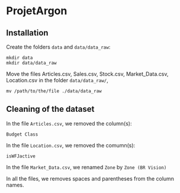 # ProjetArgon

## Installation
Create the folders `data` and `data/data_raw`:
```
mkdir data
mkdir data/data_raw
```

Move the files Articles.csv, Sales.csv, Stock.csv, Market_Data.csv, Location.csv in the folder `data/data_raw/`,
```
mv /path/to/the/file ./data/data_raw
```

## Cleaning of the dataset

In the file `Articles.csv`, we removed the column(s):
```
Budget Class
```

In the file `Location.csv`, we removed the comumn(s):
```
isWFJactive
```

In the file `Market_Data.csv`, we renamed `Zone` by `Zone (BR Vision)`

In all the files, we removes spaces and parentheses from the column names.